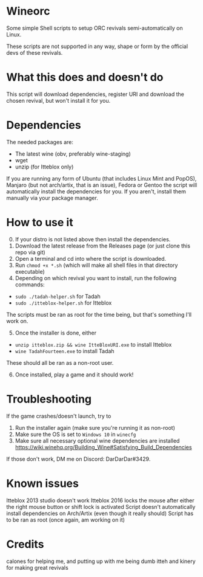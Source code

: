# Wineorc
Some simple Shell scripts to setup ORC revivals semi-automatically on Linux.

These scripts are not supported in any way, shape or form by the official devs of these revivals.

# What this does and doesn't do
This script will download dependencies, register URI and download the chosen revival, but won't install it for you.

# Dependencies
The needed packages are:
- The latest wine (obv, preferably wine-staging)
- wget
- unzip (for Itteblox only)

If you are running any form of Ubuntu (that includes Linux Mint and PopOS), Manjaro (but not arch/artix, that is an issue), Fedora or Gentoo the script will automatically install the dependencies for you.
If you aren't, install them manually via your package manager.

# How to use it

0. If your distro is not listed above then install the dependencies.
1. Download the latest release from the Releases page (or just clone this repo via git)
2. Open a terminal and cd into where the script is downloaded.
3. Run `chmod +x *.sh` (which will make all shell files in that directory executable)
4. Depending on which revival you want to install, run the following commands:
- `sudo ./tadah-helper.sh` for Tadah
- `sudo ./itteblox-helper.sh` for Itteblox

The scripts must be ran as root for the time being, but that's something I'll work on.

5. Once the installer is done, either
- `unzip itteblox.zip && wine ItteBloxURI.exe` to install Itteblox
- `wine TadahFourteen.exe` to install Tadah

These should all be ran as a non-root user.

6. Once installed, play a game and it should work!

# Troubleshooting
If the game crashes/doesn't launch, try to
1. Run the installer again (make sure you're running it as non-root)
2. Make sure the OS is set to `Windows 10` in `winecfg`
3. Make sure all necessary optional wine dependencies are installed https://wiki.winehq.org/Building_Wine#Satisfying_Build_Dependencies

If those don't work, DM me on Discord: DarDarDar#3429.

# Known issues
Itteblox 2013 studio doesn't work
Itteblox 2016 locks the mouse after either the right mouse button or shift lock is activated
Script doesn't automatically install dependencies on Arch/Artix (even though it really should)
Script has to be ran as root (once again, am working on it)

# Credits
calones for helping me, and putting up with me being dumb
itteh and kinery for making great revivals
